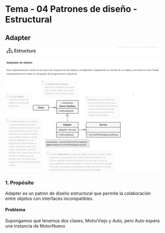 # Tema - 04 Patrones de diseño - Estructural

## Adapter

<p align="center">
  <a href="#" target="blank"><img src="./images/adapter.png" width="600" alt="" /></a>
</p>

### 1. Propósito

Adapter es un patrón de diseño estructural que permite la colaboración entre objetos con interfaces incompatibles.

#### Problema

Supongamos que tenemos dos clases, MotorViejo y Auto, pero Auto espera una instancia de MotorNuevo

